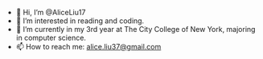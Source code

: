 - 👋 Hi, I’m @AliceLiu17
- 👀 I’m interested in reading and coding. 
- 🌱 I’m currently in my 3rd year at The City College of New York, majoring in computer science.
- 📫 How to reach me: alice.liu37@gmail.com

<!---
AliceLiu17/AliceLiu17 is a ✨ special ✨ repository because its `README.md` (this file) appears on your GitHub profile.
You can click the Preview link to take a look at your changes.
--->
